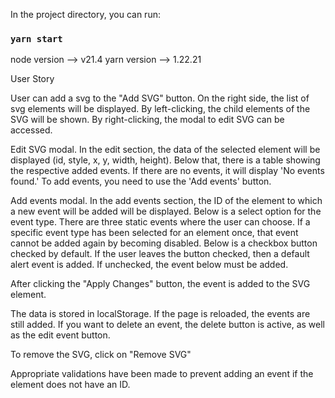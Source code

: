 In the project directory, you can run:
### `yarn start`

node version --> v21.4
yarn version --> 1.22.21

User Story

User can add a svg to the "Add SVG" button. 
On the right side, the list of svg elements will be displayed. 
By left-clicking, the child elements of the SVG will be shown. 
By right-clicking, the modal to edit SVG can be accessed. 


Edit SVG modal. 
In the edit section, the data of the selected element will be displayed (id, style, x, y, width, height). Below that, there is a table showing the respective added events. If there are no events, it will display 'No events found.' To add events, you need to use the 'Add events' button.


Add events modal. 
In the add events section, the ID of the element to which a new event will be added will be displayed. Below is a select option for the event type. There are three static events where the user can choose. If a specific event type has been selected for an element once, that event cannot be added again by becoming disabled.
Below is a checkbox button checked by default. If the user leaves the button checked, then a default alert event is added. If unchecked, the event below must be added.

After clicking the "Apply Changes" button, the event is added to the SVG element.

The data is stored in localStorage. If the page is reloaded, the events are still added. If you want to delete an event, the delete button is active, as well as the edit event button.

To remove the SVG, click on "Remove SVG"

Appropriate validations have been made to prevent adding an event if the element does not have an ID.